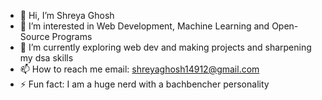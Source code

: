 - 👋 Hi, I’m Shreya Ghosh
- 👀 I’m interested in Web Development, Machine Learning and Open-Source Programs
- 🌱 I’m currently exploring web dev and making projects and sharpening my dsa skills
- 📫 How to reach me email: shreyaghosh14912@gmail.com
- ⚡ Fun fact: I am a huge nerd with a bachbencher personality
